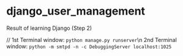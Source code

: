 # django_user_management
Result of learning Django (Step 2)

// 1st Terminal window: `python manage.py runserver`\n
   2nd Terminal window: `python -m smtpd -n -c DebuggingServer localhost:1025`

